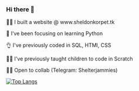 ### Hi there 👋

<p> 👷‍♀️ I built a website @ www.sheldonkorpet.tk
<p> 🌱 I’ve been focusing on learning Python
<p> 👌 I've previously coded in SQL, HTMl, CSS
<p> 👩‍🏫 I've previously taught children to code in Scratch
<p> 👯‍♀️ Open to collab (Telegram: Shelterjammies)
  
[![Top Langs](https://github-readme-stats.vercel.app/api/top-langs/?username=sw-sys&layout=compact)](https://github.com/sw-sys/github-readme-stats)
